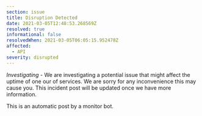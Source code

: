 ```yaml
---
section: issue
title: Disruption Detected
date: 2021-03-05T12:48:53.268569Z
resolved: true
informational: false
resolvedWhen: 2021-03-05T06:05:15.952478Z
affected:
  - API
severity: disrupted
---
```

*Investigating* - We are investigating a potential issue that might affect the uptime of one our of services. We are sorry for any inconvenience this may cause you. This incident post will be updated once we have more information.

This is an automatic post by a monitor bot.
        